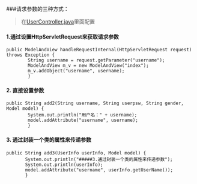 ###请求参数的三种方式：
>在[UserController.java](https://github.com/DaCang/Spring-MVC/blob/master/SpringMVC06/src/com/songyl/webmvc/controller/UserController.java)里面配置

#### 1.通过设置HttpServletRequest来获取请求参数
    public ModelAndView handleRequestInternal(HttpServletRequest request) throws Exception {
	        String username = request.getParameter("username");
	      	ModelAndView m_v = new ModelAndView("index");
	        m_v.addObject("username", username);
	        }
  
#### 2. 直接设置参数
    public String add2(String username, String userpsw, String gender, Model model) {
	        System.out.println("用户名：" + username);
	        model.addAttribute("username", username);
	        }
  
#### 3. 通过封装一个类的属性来传递参数
    public String add3(UserInfo userInfo, Model model) {
	       System.out.println("#####3.通过封装一个类的属性来传递参数");
	       System.out.println(userInfo);
	       model.addAttribute("username", userInfo.getUserName());
	       }
